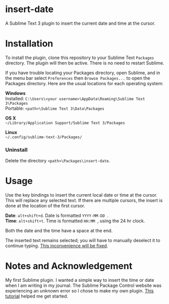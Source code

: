# insert-date

A Sublime Text 3 plugin to insert the current date and time at the cursor. 

# Installation
To install the plugin, clone this repository to your Sublime Text `Packages`
directory. The plugin will then be active. There is no need to restart 
Sublime.

If you have trouble locating your Packages directory, open Sublime, and in the 
menu bar select `Preferences` then `Browse Packages...` to open the Packages 
directory. Here are the usual locations for each operating system:

**Windows**  
Installed: `C:\Users\<your username>\AppData\Roaming\Sublime Text 3\Packages`  
Portable: `<path>\Sublime Text 3\Data\Packages`
 
**OS X**  
`~/Library/Application Support/Sublime Text 3/Packages`
 
**Linux**  
`~/.config/sublime-text-3/Packages/`

### Uninstall

Delete the directory `<path>\Packages\insert-date`.

# Usage
Use the key bindings to insert the current local date or time at the cursor. 
This will replace any selected text. If there are multiple cursors, the 
insert is done at the location of the first cursor.

**Date**: `alt+shift+d`. Date is formatted `YYYY-MM-DD `.  
**Time**: `alt+shift+t`. Time is formatted `HH:MM `, using the 24 hr clock.  

Both the date and the time have a space at the end.

The inserted text remains selected; you will have to manually deselect it to
continue typing. [This inconvenience will be fixed](
https://github.com/jamais-vu/insert-date/issues/1#issue-398226790).

# Notes and Acknowledgement
My first Sublime plugin. I wanted a simple way to insert the time or date when
I am writing in my journal. The Sublime Package Control website was experiencing
an unknown error so I chose to make my own plugin. 
[This tutorial](https://cnpagency.com/blog/creating-sublime-text-3-plugins-part-1/
 "Creating Sublime Text 3 Plugins, by Sam Mello") helped me get started.
